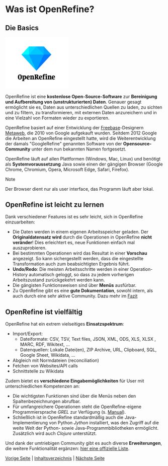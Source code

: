 # Was ist OpenRefine?

## Die Basics

<img src="../images/OpenRefine_Logo.png" alt="OpenRefine-Logo" width="200" />

OpenRefine ist eine **kostenlose Open-Source-Software** zur **Bereinigung und Aufbereitung von (unstrukturierten) Daten**.
Genauer gesagt ermöglicht sie es, Daten aus unterschiedlichen Quellen zu laden, zu sichten und zu filtern, zu transformieren, mit externen Daten anzureichern und in eine Vielzahl von Formaten wieder zu exportieren.

OpenRefine basiert auf einer Entwicklung der [Freebase](https://en.wikipedia.org/wiki/Freebase_(database))-Designern [Metaweb](https://en.wikipedia.org/wiki/Metaweb), die 2010 von Google aufgekauft wurden.
Seitdem 2012 Google die Arbeiten an OpenRefine eingestellt hatte, wird die Weiterentwicklung der damals "GoogleRefine" genannten Software von der **Opensource-Community** unter dem nun bekannten Namen fortgesetzt. 

OpenRefine läuft auf allen Plattformen (Windows, Mac, Linux) und benötigt als **Systemvoraussetzung** Java sowie einen der gängigen Browser (Google Chrome, Chromium, Opera, Microsoft Edge, Safari, Firefox).

> [!NOTE]
> Der Browser dient nur als user interface, das Programm läuft aber lokal.

## OpenRefine ist leicht zu lernen

Dank verschiedener Features ist es sehr leicht, sich in OpenRefine einzuarbeiten:
- Die Daten werden in einem eigenen Arbeitsspeicher geladen. Der **Originaldatensatz wird** durch die Operationen in OpenRefine **nicht veränder**! Dies erleichtert es, neue Funktionen einfach mal auszuprobieren.
- Bei bestimmten Operationen wird das Resultat in einer **Vorschau** angezeigt. So kann sichergestellt werden, dass die eingestellte Transformation auch zum beabsichtigten Ergebnis führt.
- **Undo/Redo**: Die meisten Arbeitsschritte werden in einer Operation-History automatisch geloggt, so dass zu jedem vorherigen Arbeitszustand zurückgekehrt werden kann.
- Die gängisten Funktionsweisen sind über **Menüs** ausfürbar.
- Zu OpenRefine gibt es eine **gute Dokumentation**, sowohl intern, als auch durch eine sehr aktive Community. Dazu mehr im [Fazit](3_Fazit.md)

## OpenRefine ist vielfältig

OpenRefine hat ein extrem vielseitiges **Einsatzspektrum**:
- Import/Export:
  - Dateiformate: CSV, TSV, Text files, JSON, XML, ODS, XLS, XLSX , MARC, RDF, Wikitext, …
  - Datenquellen: Lokale Datei(en), ZIP Archive, URL, Clipboard, SQL, Google Sheet, Wikidata, …
- Abgleich mit Normdateien (reconciliation)
- Fetchen von Websites/API calls
- Schnittstelle zu Wikidata

Zudem bietet es **verschiedene Eingabemöglichkeiten** für User mit unterschiedlichen Kompetenzen an:
- Die wichtigsten Funktionen sind über die Menüs neben den Spaltenbezeichnungen abrufbar.
- Für umfangreichere Operationen steht die OpenRefine-eigene Programmiersprache *GREL* zur Verfügung (s. [Manual](https://openrefine.org/docs/manual/grelfunctions)).
- Schließlich ist in OpenRefine standardmäßig auch die Java-Implementierung von Python *Jython* installiert, was den Zugriff auf die weite Welt der Python- sowie Java-Programmbibliotheken ermöglicht. Zusätzlich wird auch *Clojure* unterstützt.

Und dank der umtriebigen Community gibt es auch diverse **Erweiterungen**, die weitere Funktionalität ergänzen:  [hier eine offizielle Liste](https://openrefine.org/extensions). 
 
[Vorige Seite](../README.md) | [Inhaltsverzeichnis](../README.md) | [Nächste Seite](./2_Anwendungsbeispiel.md)